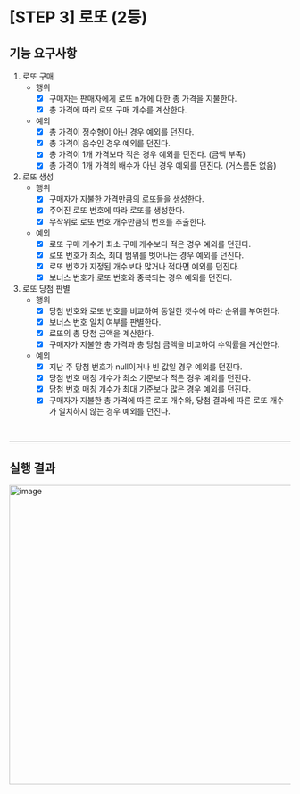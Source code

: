# [STEP 3] 로또 (2등)

## 기능 요구사항
1. 로또 구매
   - 행위
      - [x]  구매자는 판매자에게 로또 n개에 대한 총 가격을 지불한다.
      - [x]  총 가격에 따라 로또 구매 개수를 계산한다.
   - 예외
      - [x]  총 가격이 정수형이 아닌 경우 예외를 던진다.
      - [x]  총 가격이 음수인 경우 예외를 던진다.
      - [x]  총 가격이 1개 가격보다 적은 경우 예외를 던진다. (금액 부족)
      - [x]  총 가격이 1개 가격의 배수가 아닌 경우 예외를 던진다. (거스름돈 없음)
2. 로또 생성
   - 행위
      - [x]  구매자가 지불한 가격만큼의 로또들을 생성한다.
      - [x]  주어진 로또 번호에 따라 로또를 생성한다.
      - [x]  무작위로 로또 번호 개수만큼의 번호를 추출한다.
   - 예외
      - [x]  로또 구매 개수가 최소 구매 개수보다 적은 경우 예외를 던진다.
      - [x]  로또 번호가 최소, 최대 범위를 벗어나는 경우 예외를 던진다.
      - [x]  로또 번호가 지정된 개수보다 많거나 적다면 예외를 던진다.
      - [x]  보너스 번호가 로또 번호와 중복되는 경우 예외를 던진다.
3. 로또 당첨 판별
   - 행위
      - [x]  당첨 번호와 로또 번호를 비교하여 동일한 갯수에 따라 순위를 부여한다.
      - [x]  보너스 번호 일치 여부를 판별한다.
      - [x]  로또의 총 당첨 금액을 계산한다.
      - [x]  구매자가 지불한 총 가격과 총 당첨 금액을 비교하여 수익률을 계산한다.
   - 예외
      - [x]  지난 주 당첨 번호가 null이거나 빈 값일 경우 예외를 던진다.
      - [x]  당첨 번호 매칭 개수가 최소 기준보다 적은 경우 예외를 던진다.
      - [x]  당첨 번호 매칭 개수가 최대 기준보다 많은 경우 예외를 던진다.
      - [x]  구매자가 지불한 총 가격에 따른 로또 개수와, 당첨 결과에 따른 로또 개수가 일치하지 않는 경우 예외를 던진다.

<br>

---

## 실행 결과
<img width="537" alt="image" src="https://github.com/next-step/java-lotto/assets/49775540/3a464441-81ae-48bc-9313-b2971bdd1661">


